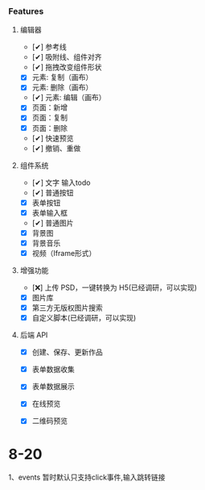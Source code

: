 ### Features
1. 编辑器
    - [✔] 参考线
    - [✔] 吸附线、组件对齐
    - [✔] 拖拽改变组件形状
    - [x] 元素: 复制（画布）
    - [x] 元素: 删除（画布）
    - [✔] 元素: 编辑（画布）
    - [x] 页面：新增
    - [x] 页面：复制
    - [x] 页面：删除
    - [✔] 快速预览
    - [✔] 撤销、重做

2. 组件系统
    - [✔] 文字  输入todo
    - [✔] 普通按钮
    - [x] 表单按钮
    - [x] 表单输入框
    - [✔] 普通图片
    - [x] 背景图
    - [x] 背景音乐
    - [x] 视频（Iframe形式）

3. 增强功能
    - [❌] 上传 PSD，一键转换为 H5(已经调研，可以实现)
    - [x] 图片库
    - [x] 第三方无版权图片搜索
    - [x] 自定义脚本(已经调研，可以实现)

4. 后端 API
    - [x] 创建、保存、更新作品
    - [x] 表单数据收集
    - [x] 表单数据展示
    - [x] 在线预览
    - [x] 二维码预览


# 8-20
1、events 暂时默认只支持click事件,输入跳转链接